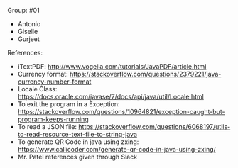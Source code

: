 Group: #01
- Antonio
- Giselle
- Gurjeet

References:

- iTextPDF: http://www.vogella.com/tutorials/JavaPDF/article.html
- Currency format: https://stackoverflow.com/questions/2379221/java-currency-number-format
- Locale Class: https://docs.oracle.com/javase/7/docs/api/java/util/Locale.html
- To exit the program in a Exception: https://stackoverflow.com/questions/10964821/exception-caught-but-program-keeps-running
- To read a JSON file: https://stackoverflow.com/questions/6068197/utils-to-read-resource-text-file-to-string-java
- To generate QR Code in java using zxing: https://www.callicoder.com/generate-qr-code-in-java-using-zxing/
- Mr. Patel references given through Slack

